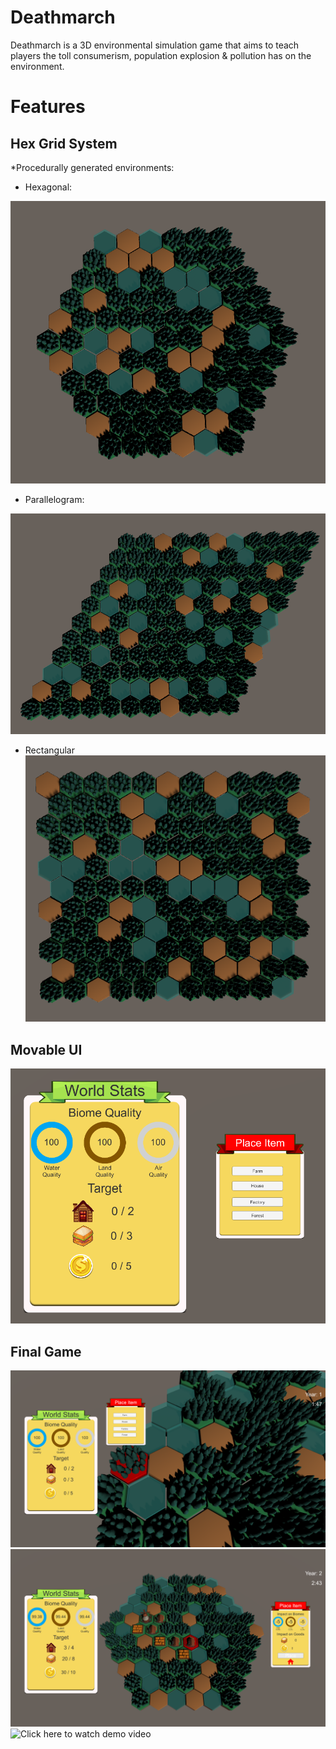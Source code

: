 # Deathmarch
Deathmarch is a 3D environmental simulation game that aims to teach players the toll consumerism, 
population explosion & pollution has on the environment.
# Features
## Hex Grid System
*Procedurally generated environments:
* Hexagonal:

![hexagonal](/Images/hex.png)
* Parallelogram:

![parallelogram](/Images/para.png)
* Rectangular
![rect](/Images/rect.png)
## Movable UI
![ui](/Images/ui.png)
## Final Game
![DM](/Images/dm1.png)
![DM2](/Images/dm3.png)
![Click here to watch demo video](https://youtu.be/7gerkPHrcYI)